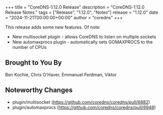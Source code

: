 +++
title = "CoreDNS-1.12.0 Release"
description = "CoreDNS-1.12.0 Release Notes."
tags = ["Release", "1.12.0", "Notes"]
release = "1.12.0"
date = "2024-11-21T00:00:00+00:00"
author = "coredns"
+++

This release adds some new features.  Of note:
* New multisocket plugin - allows CoreDNS to listen on multiple sockets
* New automaxprocs plugin - automatically sets GOMAXPROCS to the number of CPUs

## Brought to You By

Ben Kochie,
Chris O'Haver,
Emmanuel Ferdman,
Viktor


## Noteworthy Changes

* plugin/multisocket (https://github.com/coredns/coredns/pull/6882)
* plugin/automaxprocs (https://github.com/coredns/coredns/pull/6948)
